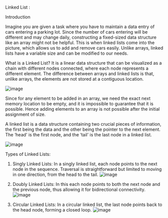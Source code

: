 Linked List :

Introduction



Imagine you are given a task where you have to maintain a data entry of cars entering a parking lot. Since the number of cars entering will be different and may change daily, constructing a fixed-sized data structure like an array might not be helpful. This is when linked lists come into the picture, which allows us to add and remove cars easily. Unlike arrays, linked lists have a variable size and can be modified to our needs.

What is a Linked List?
It is a linear data structure that can be visualized as a chain with different nodes connected, where each node represents a different element. The difference between arrays and linked lists is that, unlike arrays, the elements are not stored at a contiguous location.

![image](https://github.com/user-attachments/assets/4a8ca112-2bab-406f-99e8-0c309fe2c603)


Since for any element to be added in an array, we need the exact next memory location to be empty, and it is impossible to guarantee that it is possible. Hence adding elements to an array is not possible after the initial assignment of size.


A linked list is a data structure containing two crucial pieces of information, the first being the data and the other being the pointer to the next element. The ‘head’ is the first node, and the ‘tail’ is the last node in a linked list.

![image](https://github.com/user-attachments/assets/e410f92c-e72c-4cb7-abfc-93ec891f4a6f)

Types of Linked Lists:
1. Singly Linked Lists: In a singly linked list, each node points to the next node in the sequence. Traversal is straightforward but limited to moving in one direction, from the head to the tail.
![image](https://github.com/user-attachments/assets/a2c2d43b-d487-4b9a-bac3-0b5c9c3d2a25)

2. Doubly Linked Lists: In this each node points to both the next node and the previous node, thus allowing it for bidirectional connectivity.
![image](https://github.com/user-attachments/assets/4fcb69bb-25ac-4ce9-a3f8-d07224f62005)

3. Circular Linked Lists: In a circular linked list, the last node points back to the head node, forming a closed loop.
![image](https://github.com/user-attachments/assets/21fbf581-e174-43ed-ad03-82bf6b5071b7)




